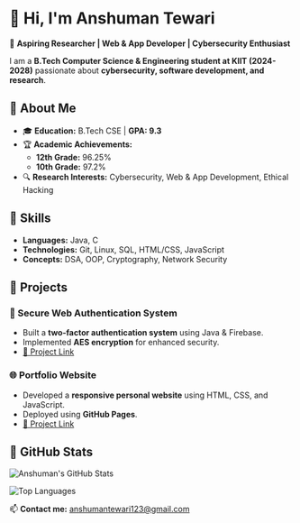 # 👋 Hi, I'm Anshuman Tewari  

🚀 **Aspiring Researcher | Web & App Developer | Cybersecurity Enthusiast**  

I am a **B.Tech Computer Science & Engineering student at KIIT (2024-2028)** passionate about **cybersecurity, software development, and research**.  

## 🔹 About Me  
- 🎓 **Education:** B.Tech CSE | **GPA: 9.3**  
- 🏆 **Academic Achievements:**  
  - **12th Grade:** 96.25%  
  - **10th Grade:** 97.2%  
- 🔍 **Research Interests:** Cybersecurity, Web & App Development, Ethical Hacking  

## 🔹 Skills  
- **Languages:** Java, C  
- **Technologies:** Git, Linux, SQL, HTML/CSS, JavaScript  
- **Concepts:** DSA, OOP, Cryptography, Network Security  

## 🔹 Projects  
### 🔐 Secure Web Authentication System  
- Built a **two-factor authentication system** using Java & Firebase.  
- Implemented **AES encryption** for enhanced security.  
- [🔗 Project Link](#)  

### 🌐 Portfolio Website  
- Developed a **responsive personal website** using HTML, CSS, and JavaScript.  
- Deployed using **GitHub Pages**.  
- [🔗 Project Link](#)  

## 🔹 GitHub Stats  
![Anshuman's GitHub Stats](https://github-readme-stats.vercel.app/api?username=anshuman-thequant&show_icons=true&theme=radical)  

![Top Languages](https://github-readme-stats.vercel.app/api/top-langs/?username=anshuman-thequant&layout=compact&theme=radical)  

📫 **Contact me:** anshumantewari123@gmail.com

<!--
**anshuman-thequant/anshuman-thequant** is a ✨ _special_ ✨ repository because its `README.md` (this file) appears on your GitHub profile.

Here are some ideas to get you started:

- 🔭 I’m currently working on ...
- 🌱 I’m currently learning ...
- 👯 I’m looking to collaborate on ...
- 🤔 I’m looking for help with ...
- 💬 Ask me about ...
- 📫 How to reach me: ...
- 😄 Pronouns: ...
- ⚡ Fun fact: ...
-->
